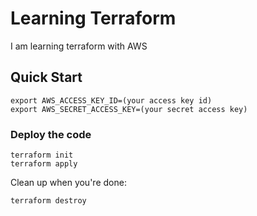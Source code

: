 # Learning Terraform

I am learning terraform with AWS

## Quick Start

```
export AWS_ACCESS_KEY_ID=(your access key id)
export AWS_SECRET_ACCESS_KEY=(your secret access key)
```

### Deploy the code

```
terraform init
terraform apply
```

Clean up when you're done:

```
terraform destroy
```
